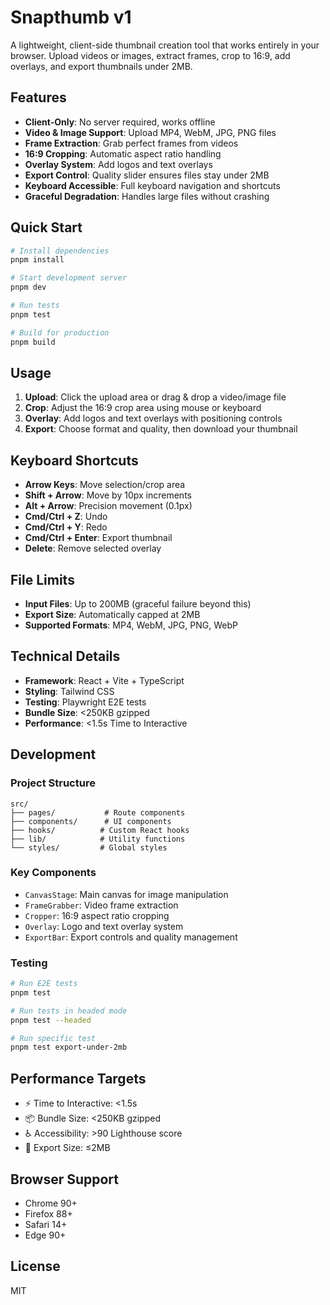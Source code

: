 # Snapthumb v1

A lightweight, client-side thumbnail creation tool that works entirely in your browser. Upload videos or images, extract frames, crop to 16:9, add overlays, and export thumbnails under 2MB.

## Features

- **Client-Only**: No server required, works offline
- **Video & Image Support**: Upload MP4, WebM, JPG, PNG files
- **Frame Extraction**: Grab perfect frames from videos
- **16:9 Cropping**: Automatic aspect ratio handling
- **Overlay System**: Add logos and text overlays
- **Export Control**: Quality slider ensures files stay under 2MB
- **Keyboard Accessible**: Full keyboard navigation and shortcuts
- **Graceful Degradation**: Handles large files without crashing

## Quick Start

```bash
# Install dependencies
pnpm install

# Start development server
pnpm dev

# Run tests
pnpm test

# Build for production
pnpm build
```

## Usage

1. **Upload**: Click the upload area or drag & drop a video/image file
2. **Crop**: Adjust the 16:9 crop area using mouse or keyboard
3. **Overlay**: Add logos and text overlays with positioning controls
4. **Export**: Choose format and quality, then download your thumbnail

## Keyboard Shortcuts

- **Arrow Keys**: Move selection/crop area
- **Shift + Arrow**: Move by 10px increments
- **Alt + Arrow**: Precision movement (0.1px)
- **Cmd/Ctrl + Z**: Undo
- **Cmd/Ctrl + Y**: Redo
- **Cmd/Ctrl + Enter**: Export thumbnail
- **Delete**: Remove selected overlay

## File Limits

- **Input Files**: Up to 200MB (graceful failure beyond this)
- **Export Size**: Automatically capped at 2MB
- **Supported Formats**: MP4, WebM, JPG, PNG, WebP

## Technical Details

- **Framework**: React + Vite + TypeScript
- **Styling**: Tailwind CSS
- **Testing**: Playwright E2E tests
- **Bundle Size**: <250KB gzipped
- **Performance**: <1.5s Time to Interactive

## Development

### Project Structure

```
src/
├── pages/           # Route components
├── components/      # UI components
├── hooks/          # Custom React hooks
├── lib/            # Utility functions
└── styles/         # Global styles
```

### Key Components

- `CanvasStage`: Main canvas for image manipulation
- `FrameGrabber`: Video frame extraction
- `Cropper`: 16:9 aspect ratio cropping
- `Overlay`: Logo and text overlay system
- `ExportBar`: Export controls and quality management

### Testing

```bash
# Run E2E tests
pnpm test

# Run tests in headed mode
pnpm test --headed

# Run specific test
pnpm test export-under-2mb
```

## Performance Targets

- ⚡ Time to Interactive: <1.5s
- 📦 Bundle Size: <250KB gzipped
- ♿ Accessibility: >90 Lighthouse score
- 📁 Export Size: ≤2MB

## Browser Support

- Chrome 90+
- Firefox 88+
- Safari 14+
- Edge 90+

## License

MIT
